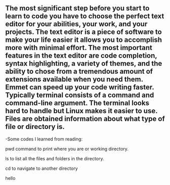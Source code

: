 ## The most significant step before you start to learn to code you have to choose the perfect text editor for your abilities, your work, and your projects. The text editor is a piece of software to make your life easier it allows you to accomplish more with minimal effort. The most important features in the text editor are code completion, syntax highlighting, a variety of themes, and the ability to chose from a tremendous amount of extensions available when you need them. Emmet can speed up your code writing faster. Typically terminal consists of a command and command-line argument. The terminal looks hard to handle but Linux makes it easier to use. Files are obtained information about what type of file or directory is.

-Some codes I learned from reading:

pwd command to print where you are or working directory.

ls to list all the files and folders in the directory.

cd to navigate to another directory

hello